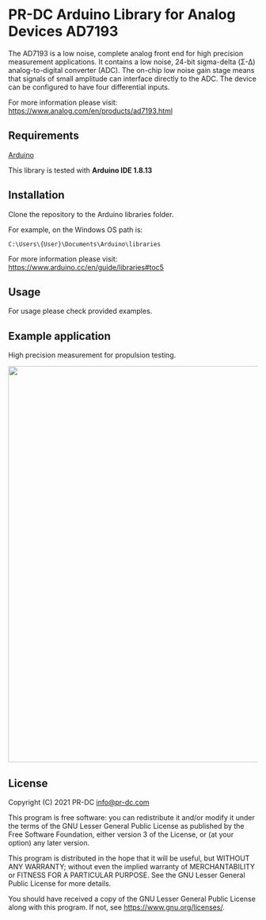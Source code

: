 # PR-DC Arduino Library for Analog Devices AD7193 

The AD7193 is a low noise, complete analog front end for high precision 
measurement applications. It contains a low noise, 24-bit sigma-delta (Σ-Δ) 
analog-to-digital converter (ADC). The on-chip low noise gain stage means 
that signals of small amplitude can interface directly to the ADC. 
The device can be configured to have four differential inputs.

For more information please visit: https://www.analog.com/en/products/ad7193.html

## Requirements
[Arduino](https://www.arduino.cc/)<br>

This library is tested with
**Arduino IDE 1.8.13**

## Installation
Clone the repository to the Arduino libraries folder.

For example, on the Windows OS path is:
```
C:\Users\{User}\Documents\Arduino\libraries
```

For more information please visit: https://www.arduino.cc/en/guide/libraries#toc5

## Usage

For usage please check provided examples. 

## Example application

High precision measurement for propulsion testing.

<p align="center">
  <img src="https://pr-dc.com/web/img/github/PRDC_PT-05.jpg" width="800">
</p>

## License
Copyright (C) 2021 PR-DC <info@pr-dc.com>

This program is free software: you can redistribute it and/or modify
it under the terms of the GNU Lesser General Public License as 
published by the Free Software Foundation, either version 3 of the 
License, or (at your option) any later version.

This program is distributed in the hope that it will be useful,
but WITHOUT ANY WARRANTY; without even the implied warranty of
MERCHANTABILITY or FITNESS FOR A PARTICULAR PURPOSE.  See the
GNU Lesser General Public License for more details.

You should have received a copy of the GNU Lesser General Public License
along with this program.  If not, see <https://www.gnu.org/licenses/>.
